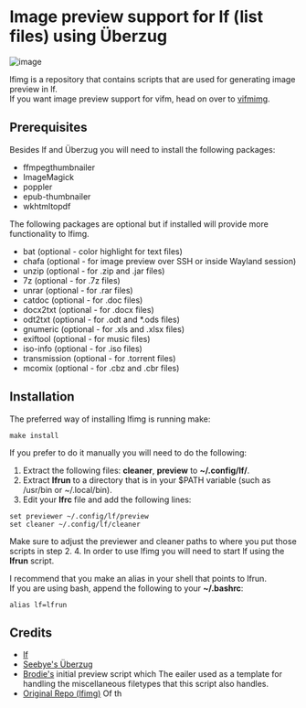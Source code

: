 # Image preview support for lf (list files) using Überzug
![image](https://raw.githubusercontent.com/cirala/lfimg/master/screenshot.png)

lfimg is a repository that contains scripts that are used for generating image
preview in lf.\
If you want image preview support for vifm, head on over to
[vifmimg](https://github.com/cirala/vifmimg).

## Prerequisites
Besides lf and Überzug you will need to install the following packages:
* ffmpegthumbnailer
* ImageMagick
* poppler
* epub-thumbnailer
* wkhtmltopdf

The following packages are optional but if installed will provide more functionality to lfimg.
* bat (optional - color highlight for text files)
* chafa (optional - for image preview over SSH or inside Wayland session)
* unzip (optional - for .zip and .jar files)
* 7z (optional - for .7z files)
* unrar (optional - for .rar files)
* catdoc (optional - for .doc files)
* docx2txt (optional - for .docx files)
* odt2txt (optional - for .odt and *.ods files)
* gnumeric (optional - for .xls and .xlsx files)
* exiftool (optional - for music files)
* iso-info (optional - for .iso files)
* transmission (optional - for .torrent files)
* mcomix (optional - for .cbz and .cbr files)

## Installation
The preferred way of installing lfimg is running make:
```
make install
```

If you prefer to do it manually you will need to do the following:
1. Extract the following files: **cleaner**, **preview** to **~/.config/lf/**.
2. Extract **lfrun** to a directory that is in your $PATH variable (such as
   /usr/bin or ~/.local/bin).
3. Edit your **lfrc** file and add the following lines:
```
set previewer ~/.config/lf/preview
set cleaner ~/.config/lf/cleaner
```
Make sure to adjust the previewer and cleaner paths to where you put those
scripts in step 2.
4. In order to use lfimg you will need to start lf using the **lfrun** script.

I recommend that you make an alias in your shell that points to lfrun.\
If you are using bash, append the following to your **~/.bashrc**:
```
alias lf=lfrun
```

## Credits
* [lf](https://github.com/gokcehan/lf/)
* [Seebye's Überzug](https://github.com/seebye/ueberzug)
* [Brodie's](https://github.com/BrodieRobertson/) initial preview script which
  The eailer used as a template for handling the miscellaneous filetypes that this
  script also handles.
* [Original Repo (lfimg)](https://github.com/cirala/vifmimg) Of th
